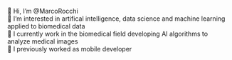 👋 Hi, I’m @MarcoRocchi  
👀 I’m interested in artifical intelligence, data science and machine learning applied to biomedical data  
:hospital: I currently work in the biomedical field developing AI algorithms to analyze medical images  
:iphone: I previously worked as mobile developer
